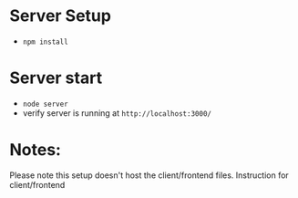 # Server Setup
 - `npm install`

# Server start
- `node server`
- verify server is running at `http://localhost:3000/`

# Notes: 
Please note this setup doesn't host the client/frontend files. Instruction for client/frontend 